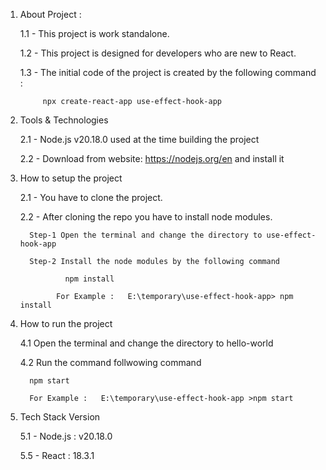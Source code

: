 
1) About Project :

      1.1 - This project is work standalone.
   
      1.2 - This project is designed for developers who are new to React.
   
      1.3 - The initial code of the project is created by the following command :

            npx create-react-app use-effect-hook-app 


2) Tools & Technologies

   2.1 -  Node.js v20.18.0 used at the time building the project

   2.2 -  Download from website: https://nodejs.org/en and install it

  

           

3) How to setup the project

    2.1 - You have to clone the project.

    2.2 - After cloning the repo you have to install node modules.

         Step-1 Open the terminal and change the directory to use-effect-hook-app 

         Step-2 Install the node modules by the following command

                 npm install

               For Example :   E:\temporary\use-effect-hook-app> npm install



4) How to run the project

   4.1 Open the terminal and change the directory to hello-world

   4.2 Run the command follwowing command

         npm start

         For Example :   E:\temporary\use-effect-hook-app >npm start
   

5) Tech Stack Version

   5.1 -  Node.js : v20.18.0

   5.5 -  React :  18.3.1
   

